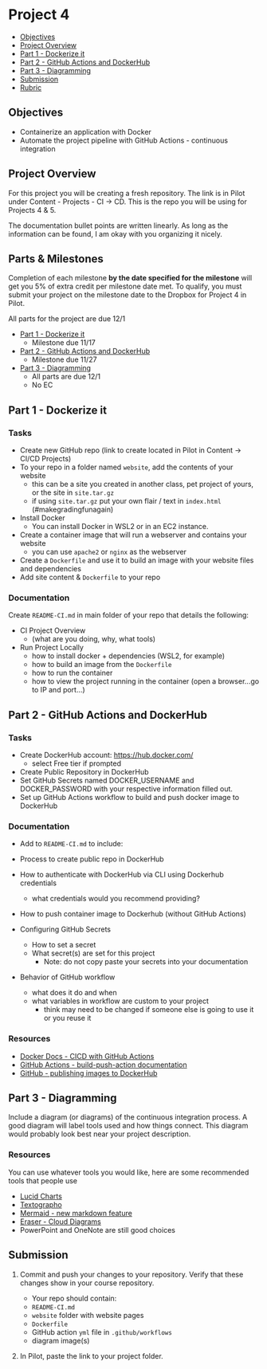 # Project 4

- [Objectives](#Objectives)
- [Project Overview](#Project-Overview)
- [Part 1 - Dockerize it](#Part-1---Dockerize-it)
- [Part 2 - GitHub Actions and DockerHub](#Part-2---GitHub-Actions-and-DockerHub)
- [Part 3 - Diagramming](#Part-3---Diagramming)
- [Submission](#Submission)
- [Rubric](Rubric.md)

## Objectives

- Containerize an application with Docker
- Automate the project pipeline with GitHub Actions - continuous integration

## Project Overview

For this project you will be creating a fresh repository. The link is in Pilot under Content - Projects - CI -> CD. This is the repo you will be using for Projects 4 & 5.

The documentation bullet points are written linearly.  As long as the information can be found, I am okay with you organizing it nicely.

## Parts & Milestones

Completion of each milestone **by the date specified for the milestone** will get you 5%
of extra credit per milestone date met. To qualify, you must submit your project on the milestone date to the Dropbox for Project 4 in Pilot.

All parts for the project are due 12/1

- [Part 1 - Dockerize it](#Part-1---Dockerize-it)
  - Milestone due 11/17
- [Part 2 - GitHub Actions and DockerHub](#Part-2---GitHub-Actions-and-DockerHub)
  - Milestone due 11/27
- [Part 3 - Diagramming](#Part-3---Diagramming)
  - All parts are due 12/1
  - No EC

## Part 1 - Dockerize it

### Tasks

- Create new GitHub repo (link to create located in Pilot in Content -> CI/CD Projects)
- To your repo in a folder named `website`, add the contents of your website
  - this can be a site you created in another class, pet project of yours, or the site in `site.tar.gz`
  - if using `site.tar.gz` put your own flair / text in `index.html` (#makegradingfunagain)
- Install Docker
  - You can install Docker in WSL2 or in an EC2 instance.
- Create a container image that will run a webserver and contains your website
  - you can use `apache2` or `nginx` as the webserver
- Create a `Dockerfile` and use it to build an image with your website files and dependencies
- Add site content & `Dockerfile` to your repo

### Documentation

Create `README-CI.md` in main folder of your repo that details the following:

- CI Project Overview
  - (what are you doing, why, what tools)
- Run Project Locally
  - how to install docker + dependencies (WSL2, for example)
  - how to build an image from the `Dockerfile`
  - how to run the container
  - how to view the project running in the container (open a browser...go to IP and port...)

## Part 2 - GitHub Actions and DockerHub

### Tasks

- Create DockerHub account: https://hub.docker.com/
  - select Free tier if prompted
- Create Public Repository in DockerHub
- Set GitHub Secrets named DOCKER_USERNAME and DOCKER_PASSWORD with your respective information filled out.
- Set up GitHub Actions workflow to build and push docker image to DockerHub

### Documentation

- Add to `README-CI.md` to include:

- Process to create public repo in DockerHub
- How to authenticate with DockerHub via CLI using Dockerhub credentials
  - what credentials would you recommend providing?
- How to push container image to Dockerhub (without GitHub Actions)
- Configuring GitHub Secrets
  - How to set a secret
  - What secret(s) are set for this project
    - Note: do not copy paste your secrets into your documentation
- Behavior of GitHub workflow
  - what does it do and when
  - what variables in workflow are custom to your project
    - think may need to be changed if someone else is going to use it or you reuse it

### Resources

- [Docker Docs - CICD with GitHub Actions](https://docs.docker.com/ci-cd/github-actions/)
- [GitHub Actions - build-push-action documentation](https://github.com/marketplace/actions/build-and-push-docker-images)
- [GitHub - publishing images to DockerHub](https://docs.github.com/en/actions/guides/publishing-docker-images#publishing-images-to-docker-hub)

## Part 3 - Diagramming

Include a diagram (or diagrams) of the continuous integration process.  A good diagram will label tools used and how things connect.  This diagram would probably look best near your project description.

### Resources

You can use whatever tools you would like, here are some recommended tools that people use

- [Lucid Charts](https://www.lucidchart.com/pages/)
- [Textographo](https://textografo.com/)
- [Mermaid - new markdown feature](https://github.blog/2022-02-14-include-diagrams-markdown-files-mermaid/)
- [Eraser - Cloud Diagrams](https://docs.tryeraser.com/docs/cloud-diagrams)
- PowerPoint and OneNote are still good choices

## Submission

1. Commit and push your changes to your repository. Verify that these changes show in your course repository.

   - Your repo should contain:
   - `README-CI.md`
   - `website` folder with website pages
   - `Dockerfile`
   - GitHub action `yml` file in `.github/workflows`
   - diagram image(s)

2. In Pilot, paste the link to your project folder.
